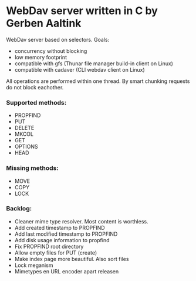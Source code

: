 # WebDav server written in C by Gerben Aaltink

WebDav server based on selectors. 
Goals:
 - concurrency without blocking
 - low memory footprint 
 - compatible with gfs (Thunar file manager build-in client on Linux)
 - compatible with cadaver (CLI webdav client on Linux)

All operations are performed within one thread. 
By smart chunking requests do not block eachother. 

### Supported methods:
 - PROPFIND
 - PUT
 - DELETE
 - MKCOL
 - GET
 - OPTIONS
 - HEAD

### Missing methods:
 - MOVE
 - COPY
 - LOCK

### Backlog:
 - Cleaner mime type resolver. Most content is worthless.
 - Add created timestamp to PROPFIND
 - Add last modified timestamp to PROPFIND
 - Add disk usage information to propfind 
 - Fix PROPFIND root directory
 - Allow empty files for PUT (create)
 - Make index page more beautiful. Also sort files
 - Lock meganism
 - Mimetypes en URL encoder apart releasen
